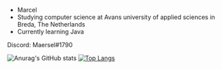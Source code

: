 - Marcel
- Studying computer science at Avans university of applied sciences in Breda, The Netherlands
- Currently learning Java

Discord: Maersel#1790

![Anurag's GitHub stats](https://github-readme-stats.vercel.app/api?username=maersel&show_icons=true&theme=synthwave)
[![Top Langs](https://github-readme-stats.vercel.app/api/top-langs/?username=maersel&theme=synthwave)](https://github.com/anuraghazra/github-readme-stats)


<!---
Maersel/Maersel is a ✨ special ✨ repository because its `README.md` (this file) appears on your GitHub profile.
You can click the Preview link to take a look at your changes.
--->
